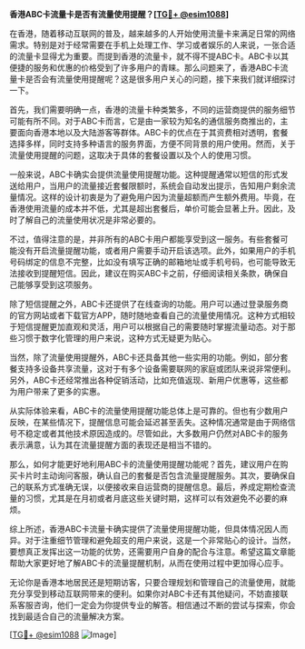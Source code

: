 **香港ABC卡流量卡是否有流量使用提醒？[[TG💪+ @esim1088](https://t.me/s/esim1088)]**

在香港，随着移动互联网的普及，越来越多的人开始使用流量卡来满足日常的网络需求。特别是对于经常需要在手机上处理工作、学习或者娱乐的人来说，一张合适的流量卡显得尤为重要。而提到香港的流量卡，就不得不提ABC卡。ABC卡以其便捷的服务和优惠的价格受到了许多用户的青睐。那么问题来了，香港ABC卡流量卡是否会有流量使用提醒呢？这是很多用户关心的问题，接下来我们就详细探讨一下。

首先，我们需要明确一点，香港的流量卡种类繁多，不同的运营商提供的服务细节可能有所不同。对于ABC卡而言，它是由一家较为知名的通信服务商推出的，主要面向香港本地以及大陆游客等群体。ABC卡的优点在于其资费相对透明，套餐选择多样，同时支持多种语言的服务界面，方便不同背景的用户使用。然而，关于流量使用提醒的问题，这取决于具体的套餐设置以及个人的使用习惯。

一般来说，ABC卡确实会提供流量使用提醒功能。这种提醒通常以短信的形式发送给用户，当用户的流量接近套餐限额时，系统会自动发出提示，告知用户剩余流量情况。这样的设计初衷是为了避免用户因为流量超额而产生额外费用。毕竟，在香港使用流量的成本并不低，尤其是超出套餐后，单价可能会显著上升。因此，及时了解自己的流量使用状况是非常必要的。

不过，值得注意的是，并非所有的ABC卡用户都能享受到这一服务。有些套餐可能没有开启流量提醒功能，或者用户需要手动开启该选项。此外，如果用户的手机号码绑定的信息不完整，比如没有填写正确的邮箱地址或手机号码，也可能导致无法接收到提醒短信。因此，建议在购买ABC卡之前，仔细阅读相关条款，确保自己能够享受到这项服务。

除了短信提醒之外，ABC卡还提供了在线查询的功能。用户可以通过登录服务商的官方网站或者下载官方APP，随时随地查看自己的流量使用情况。这种方式相较于短信提醒更加直观和灵活，用户可以根据自己的需要随时掌握流量动态。对于那些习惯于数字化管理的用户来说，这种方式无疑更为贴心。

当然，除了流量使用提醒外，ABC卡还具备其他一些实用的功能。例如，部分套餐支持多设备共享流量，这对于有多个设备需要联网的家庭或团队来说非常便利。另外，ABC卡还经常推出各种促销活动，比如充值返现、新用户优惠等，这些都为用户带来了更多的实惠。

从实际体验来看，ABC卡的流量使用提醒功能总体上是可靠的。但也有少数用户反映，在某些情况下，提醒信息可能会延迟甚至丢失。这种情况通常是由于网络信号不稳定或者其他技术原因造成的。尽管如此，大多数用户仍然对ABC卡的服务表示满意，认为其在流量提醒方面的表现还是相当不错的。

那么，如何才能更好地利用ABC卡的流量使用提醒功能呢？首先，建议用户在购买卡片时主动询问客服，确认自己的套餐是否包含流量提醒服务。其次，要确保自己的联系方式准确无误，以便接收来自运营商的提醒信息。最后，养成定期检查流量的习惯，尤其是在月初或者月底这些关键时期，这样可以有效避免不必要的麻烦。

综上所述，香港ABC卡流量卡确实提供了流量使用提醒功能，但具体情况因人而异。对于注重细节管理和避免超支的用户来说，这是一个非常贴心的设计。当然，要想真正发挥出这一功能的优势，还需要用户自身的配合与注意。希望这篇文章能帮助大家更好地了解ABC卡的流量提醒机制，从而在使用过程中更加得心应手。

无论你是香港本地居民还是短期访客，只要合理规划和管理自己的流量使用，就能充分享受到移动互联网带来的便利。如果你对ABC卡还有其他疑问，不妨直接联系客服咨询，他们一定会为你提供专业的解答。相信通过不断的尝试与探索，你会找到最适合自己的流量解决方案。

[[TG💪+ @esim1088](https://t.me/s/esim1088) ![Image](https://i.postimg.cc/4NQfJmqS/Snipaste-2025-05-13-00-14-12.png)]